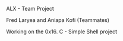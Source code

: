 ALX - Team Project

Fred Laryea and Aniapa Kofi (Teammates)

Working on the 0x16. C - Simple Shell project
